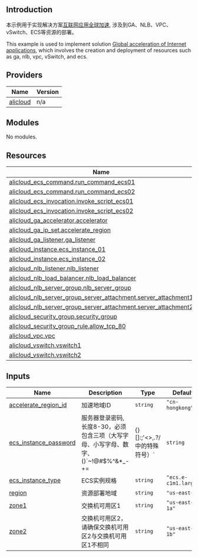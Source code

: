 ## Introduction

<!-- DOCS_DESCRIPTION_CN -->
本示例用于实现解决方案[互联网应用全球加速](https://www.aliyun.com/solution/tech-solution/gaoia), 涉及到GA、NLB、VPC、vSwitch、ECS等资源的部署。
<!-- DOCS_DESCRIPTION_CN -->

<!-- DOCS_DESCRIPTION_EN -->
This example is used to implement solution [Global acceleration of Internet applications](https://www.aliyun.com/solution/tech-solution/gaoia), which involves the creation and deployment of resources such as ga, nlb, vpc, vSwitch, and ecs.
<!-- DOCS_DESCRIPTION_EN -->



<!-- BEGIN_TF_DOCS -->
## Providers

| Name | Version |
|------|---------|
| <a name="provider_alicloud"></a> [alicloud](#provider\_alicloud) | n/a |

## Modules

No modules.

## Resources

| Name | Type |
|------|------|
| [alicloud_ecs_command.run_command_ecs01](https://registry.terraform.io/providers/aliyun/alicloud/latest/docs/resources/ecs_command) | resource |
| [alicloud_ecs_command.run_command_ecs02](https://registry.terraform.io/providers/aliyun/alicloud/latest/docs/resources/ecs_command) | resource |
| [alicloud_ecs_invocation.invoke_script_ecs01](https://registry.terraform.io/providers/aliyun/alicloud/latest/docs/resources/ecs_invocation) | resource |
| [alicloud_ecs_invocation.invoke_script_ecs02](https://registry.terraform.io/providers/aliyun/alicloud/latest/docs/resources/ecs_invocation) | resource |
| [alicloud_ga_accelerator.accelerator](https://registry.terraform.io/providers/aliyun/alicloud/latest/docs/resources/ga_accelerator) | resource |
| [alicloud_ga_ip_set.accelerate_region](https://registry.terraform.io/providers/aliyun/alicloud/latest/docs/resources/ga_ip_set) | resource |
| [alicloud_ga_listener.ga_listener](https://registry.terraform.io/providers/aliyun/alicloud/latest/docs/resources/ga_listener) | resource |
| [alicloud_instance.ecs_instance_01](https://registry.terraform.io/providers/aliyun/alicloud/latest/docs/resources/instance) | resource |
| [alicloud_instance.ecs_instance_02](https://registry.terraform.io/providers/aliyun/alicloud/latest/docs/resources/instance) | resource |
| [alicloud_nlb_listener.nlb_listener](https://registry.terraform.io/providers/aliyun/alicloud/latest/docs/resources/nlb_listener) | resource |
| [alicloud_nlb_load_balancer.nlb_load_balancer](https://registry.terraform.io/providers/aliyun/alicloud/latest/docs/resources/nlb_load_balancer) | resource |
| [alicloud_nlb_server_group.nlb_server_group](https://registry.terraform.io/providers/aliyun/alicloud/latest/docs/resources/nlb_server_group) | resource |
| [alicloud_nlb_server_group_server_attachment.server_attachment1](https://registry.terraform.io/providers/aliyun/alicloud/latest/docs/resources/nlb_server_group_server_attachment) | resource |
| [alicloud_nlb_server_group_server_attachment.server_attachment2](https://registry.terraform.io/providers/aliyun/alicloud/latest/docs/resources/nlb_server_group_server_attachment) | resource |
| [alicloud_security_group.security_group](https://registry.terraform.io/providers/aliyun/alicloud/latest/docs/resources/security_group) | resource |
| [alicloud_security_group_rule.allow_tcp_80](https://registry.terraform.io/providers/aliyun/alicloud/latest/docs/resources/security_group_rule) | resource |
| [alicloud_vpc.vpc](https://registry.terraform.io/providers/aliyun/alicloud/latest/docs/resources/vpc) | resource |
| [alicloud_vswitch.vswitch1](https://registry.terraform.io/providers/aliyun/alicloud/latest/docs/resources/vswitch) | resource |
| [alicloud_vswitch.vswitch2](https://registry.terraform.io/providers/aliyun/alicloud/latest/docs/resources/vswitch) | resource |

## Inputs

| Name | Description | Type | Default | Required |
|------|-------------|------|---------|:--------:|
| <a name="input_accelerate_region_id"></a> [accelerate\_region\_id](#input\_accelerate\_region\_id) | 加速地域ID | `string` | `"cn-hongkong"` | no |
| <a name="input_ecs_instance_password"></a> [ecs\_instance\_password](#input\_ecs\_instance\_password) | 服务器登录密码,长度8-30，必须包含三项（大写字母、小写字母、数字、 ()`~!@#$%^&*_-+=|{}[]:;'<>,.?/ 中的特殊符号）` | `string` | n/a | yes |
| <a name="input_ecs_instance_type"></a> [ecs\_instance\_type](#input\_ecs\_instance\_type) | ECS实例规格 | `string` | `"ecs.e-c1m1.large"` | no |
| <a name="input_region"></a> [region](#input\_region) | 资源部署地域 | `string` | `"us-east-1"` | no |
| <a name="input_zone1"></a> [zone1](#input\_zone1) | 交换机可用区1 | `string` | `"us-east-1a"` | no |
| <a name="input_zone2"></a> [zone2](#input\_zone2) | 交换机可用区2，请确保交换机可用区2与交换机可用区1不相同 | `string` | `"us-east-1b"` | no |
<!-- END_TF_DOCS -->